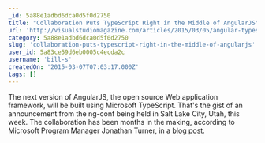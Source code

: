 ```yaml
---
_id: 5a88e1adbd6dca0d5f0d2750
title: "Collaboration Puts TypeScript Right in the Middle of AngularJS"
url: 'http://visualstudiomagazine.com/articles/2015/03/05/angular-typescript-collaboration.aspx'
category: 5a88e1adbd6dca0d5f0d2750
slug: 'collaboration-puts-typescript-right-in-the-middle-of-angularjs'
user_id: 5a83ce59d6eb0005c4ecda2c
username: 'bill-s'
createdOn: '2015-03-07T07:03:17.000Z'
tags: []
---
```


The next version of AngularJS, the open source Web application framework, will be built using Microsoft TypeScript. That's the gist of an announcement from the ng-conf being held in Salt Lake City, Utah, this week. The collaboration has been months in the making, according to Microsoft Program Manager Jonathan Turner, in a <a href="http://blogs.msdn.com/b/typescript/archive/2015/03/05/angular-2-0-built-on-typescript.aspx" target="_blank">blog post</a>.
